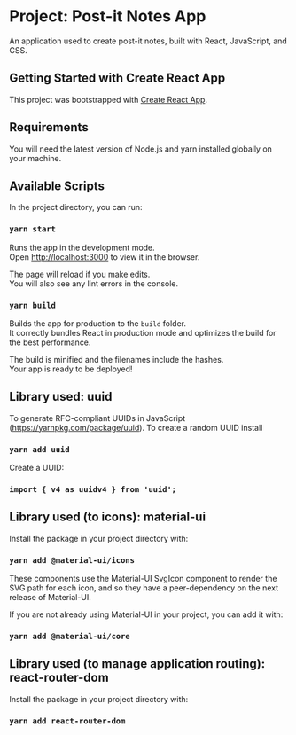 # Project: Post-it Notes App

An application used to create post-it notes, built with React, JavaScript, and CSS.

## Getting Started with Create React App

This project was bootstrapped with [Create React App](https://github.com/facebook/create-react-app).

## Requirements

You will need the latest version of Node.js and yarn installed globally on your machine.

## Available Scripts

In the project directory, you can run:

### `yarn start`

Runs the app in the development mode.\
Open [http://localhost:3000](http://localhost:3000) to view it in the browser.

The page will reload if you make edits.\
You will also see any lint errors in the console.

### `yarn build`

Builds the app for production to the `build` folder.\
It correctly bundles React in production mode and optimizes the build for the best performance.

The build is minified and the filenames include the hashes.\
Your app is ready to be deployed!

## Library used: uuid

To generate RFC-compliant UUIDs in JavaScript (https://yarnpkg.com/package/uuid).
To create a random UUID install

### `yarn add uuid`

Create a UUID:

### `import { v4 as uuidv4 } from 'uuid';`

## Library used (to icons): material-ui

Install the package in your project directory with:

### `yarn add @material-ui/icons`

These components use the Material-UI SvgIcon component to render the SVG path for each icon, and so they have a peer-dependency on the next release of Material-UI.

If you are not already using Material-UI in your project, you can add it with:

### `yarn add @material-ui/core`

## Library used (to manage application routing): react-router-dom

Install the package in your project directory with:

### `yarn add react-router-dom`
